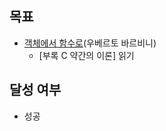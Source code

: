 ## 목표

- [객체에서 함수로](https://product.kyobobook.co.kr/detail/S000214983374)(우베르토 바르비니) 
  - [부록 C 약간의 이론] 읽기

## 달성 여부
- 성공
